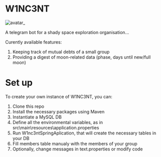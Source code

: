 # W1NC3NT
![avatar_](https://github.com/andrews-quest/w1nc3nt/assets/36561904/593ad3cc-5fb5-4f36-ad8e-e780b58c54ee)

A telegram bot for a shady space exploration organisation...

Curently available features:
1) Keeping track of mutual debts of a small group
2) Providing a digest of moon-related data (phase, days until new/full moon)

# Set up
To create your own instance of W1NC3NT, you can:
1) Clone this repo
2) Install the necessary packages using Maven
3) Instantiate a MySQL DB
4) Define all the environmental variables, as in src\main\resources\application.properties
5) Run W1nc3ntSpringAplication, that will create the necessary tables in your DB
6) Fill members table manualy with the members of your group
7) Optionally, change messages in text.properties or modify code
